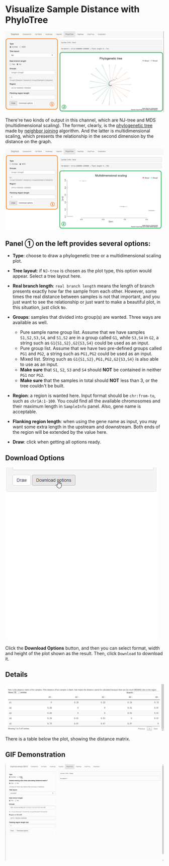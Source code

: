 # Visualize Sample Distance with PhyloTree

![PhyloTree tag](./../img/PhyloTree-1.jpg)

There're two kinds of output in this channel, which are NJ-tree and MDS (multidimensional scaling). The former, clearly, is the [phylogenetic tree](https://en.wikipedia.org/wiki/Phylogenetic_tree) made by [neighbor joining](https://en.wikipedia.org/wiki/Neighbor_joining) algorithm. And the latter is multidimensional scaling, which presents the relationship in the second dimension by the distance on the graph.

![MDS of PhyloTree tag](./../img/PhyloTree-2.jpg)

## Panel ① on the left provides several options:
- **Type**: choose to draw a phylogenetic tree or a multidimensional scaling plot.

- **Tree layout**: if `NJ-tree` is chosen as the plot type, this option would appear. Select a tree layout here.

- **Real branch length**: `real branch length` means the length of branch presents exactly how far the sample from each other. However, some times the real distance between samples is not that important, and you just want to see the relationship or just want to make a beautiful plot, in this situation, just click `No`. 

- **Groups**: samples that divided into group(s) are wanted. Three ways are available as well.
	- Pure sample name group list. Assume that we have samples `S1,S2,S3,S4`, and `S1,S2` are in a group called `G1`, while `S3,S4` in `G2`, a string such as `G1{S1,S2},G2{S3,S4}` could be used as an input.
	- Pure group list. Assume that we have two pre-defined groups called `PG1` and `PG2`, a string such as `PG1,PG2` could be used as an input.
	- Mixed list. String such as `G1{S1,S2},PG1,PG2,G2{S3,S4}` is also able to use as an input.
	- **Make sure** that `S1`, `S2`, `S3` and `S4` should **NOT** be contained in neither `PG1` nor `PG2`.
	- **Make sure** that the samples in total should **NOT** less than 3, or the tree couldn't be built.

- **Region**: a region is wanted here. Input format should be `chr:from-to`, such as `chr1A:1-100`. You could find all the available chromosomes and their maximum length in `SampleInfo` panel. Also, gene name is acceptable.

- **Flanking region length**: when using the gene name as input, you may want some extra length in the upstream and downstream. Both ends of the region will be extended by the value here.

- **Draw**: click when getting all options ready.

## Download Options

![Download options](./../img/Download-options-2.gif)

Click the **Download Options** button, and then you can select format, width and height of the plot shown as the result. Then, click `Download` to download it.

## Details

![HapNet tag](./../img/PhyloTree-3.jpg)

There is a table below the plot, showing the distance matrix.

## GIF Demonstration

![GIF Demonstration of PhyloTree](./../img/PhyloTree-0.gif)